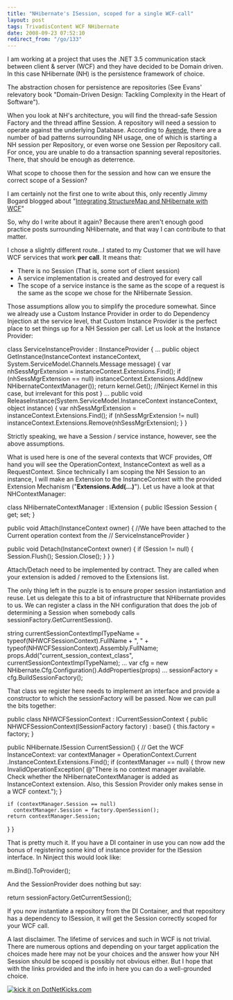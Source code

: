 ```yaml
---
title: "NHibernate's ISession, scoped for a single WCF-call"
layout: post
tags: TrivadisContent WCF NHibernate
date: 2008-09-23 07:52:10
redirect_from: "/go/133"
---
```


I am working at a project that uses the .NET 3.5 communication stack between client & server (WCF) and they have decided to be Domain driven. In this case NHibernate (NH) is the persistence framework of choice.

The abstraction chosen for persistence are repositories (See Evans' relevatory book "Domain-Driven Design: Tackling Complexity in the Heart of Software").

When you look at NH's architecture, you will find the thread-safe Session Factory and the thread affine Session. A repository will need a session to operate against the underlying Database. According to [Ayende](http://ayende.com/Blog/archive/2008/07/24/How-to-review-NHibernate-application.aspx), there are a number of bad patterns surrounding NH usage, one of which is starting a NH session per Repository, or even worse one Session per Repository call. For once, you are unable to do a transaction spanning several repositories. There, that should be enough as deterrence.

What scope to choose then for the session and how can we ensure the correct scope of a Session?

I am certainly not the first one to write about this, only recently Jimmy Bogard blogged about "[Integrating StructureMap and NHibernate with WCF](http://www.lostechies.com/blogs/jimmy_bogard/archive/2008/09/16/integrating-structuremap-and-nhibernate-with-wcf.aspx)"

So, why do I write about it again? Because there aren't enough good practice posts surrounding NHibernate, and that way I can contribute to that matter.

I chose a slightly different route...I stated to my Customer that we will have WCF services that work **per call**. It means that:

*   There is no Session (That is, some sort of client session)
*   A service implementation is created and destroyed for every call
*   The scope of a service instance is the same as the scope of a request is the same as the scope we chose for the NHibernate Session.

Those assumptions allow you to simplify the procedure somewhat. Since we already use a Custom Instance Provider in order to do Dependency Injection at the service level, that Custom Instance Provider is the perfect place to set things up for a NH Session per call. Let us look at the Instance Provider:

<csharp>
class ServiceInstanceProvider<CONTRACT> : IInstanceProvider {
  ...
  public object GetInstance(InstanceContext instanceContext, System.ServiceModel.Channels.Message message)
  {
    var nhSessMgrExtension = instanceContext.Extensions.Find<NHibernateContextManager>();
    if (nhSessMgrExtension == null)
      instanceContext.Extensions.Add(new NHibernateContextManager());
    return kernel.Get<CONTRACT>(); //Ninject Kernel in this case, but irrelevant for this post
  }
  ...
  public void ReleaseInstance(System.ServiceModel.InstanceContext instanceContext, object instance)
  {
    var nhSessMgrExtension = instanceContext.Extensions.Find<NHibernateContextManager>();
    if (nhSessMgrExtension != null)
      instanceContext.Extensions.Remove(nhSessMgrExtension);
  }
}
</csharp>

Strictly speaking, we have a Session / service instance, however, see the above assumptions.

What is used here is one of the several contexts that WCF provides, Off hand you will see the OperationContext, InstanceContext as well as a RequestContext. Since technically I am scoping the NH Session to an instance, I will make an Extension to the InstanceContext with the provided Extension Mechanism ("**Extensions.Add(...)**").
Let us have a look at that NHContextManager:

<csharp>
class NHibernateContextManager : IExtension<InstanceContext>
{
  public ISession Session { get; set; }

  public void Attach(InstanceContext owner)
  {
    //We have been attached to the Current operation context from the 
    // ServiceInstanceProvider
  }

  public void Detach(InstanceContext owner)
  {
    if (Session != null)
    {
      Session.Flush();
      Session.Close();
    }
  }
}
</csharp>

Attach/Detach need to be implemented by contract. They are called when your extension is added / removed to the Extensions list.

The only thing left in the puzzle is to ensure proper session instantiation and reuse. Let us delegate this to a bit of infrastructure that NHibernate provides to us. We can register a class in the NH configuration that does the job of determining a Session when somebody calls sessionFactory.GetCurrentSession().

<csharp>
string currentSessionContextImplTypeName = 
  typeof(NHWCFSessionContext).FullName + ", " + 
  typeof(NHWCFSessionContext).Assembly.FullName;
props.Add("current_session_context_class", currentSessionContextImplTypeName);
...
var cfg = new NHibernate.Cfg.Configuration().AddProperties(props)
...
sessionFactory = cfg.BuildSessionFactory();
</csharp>

That class we register here needs to implement an interface and provide a constructor to which the sessionFactory will be passed. Now we can pull the bits together:

<csharp>
public class NHWCFSessionContext : ICurrentSessionContext
{
  public NHWCFSessionContext(ISessionFactory factory) : base()
  {
    this.factory = factory;
  }

  public NHibernate.ISession CurrentSession()
  {
    // Get the WCF InstanceContext:
    var contextManager = OperationContext.Current
      .InstanceContext.Extensions.Find<NHibernateContextManager>();
    if (contextManager == null)
    {
      throw new InvalidOperationException(
@"There is no context manager available. 
Check whether the NHibernateContextManager is added as InstanceContext extension. 
Also, this Session Provider only makes sense in a WCF context.");
    }

    if (contextManager.Session == null)
      contextManager.Session = factory.OpenSession();
    return contextManager.Session;
  }
}
</csharp>

That is pretty much it. If you have a DI container in use you can now add the bonus of registering some kind of instance provider for the ISession interface. In Ninject this would look like:

<csharp>
m.Bind<NHibernate.ISession>().ToProvider<NHSessionProvider>();
</csharp>

And the SessionProvider does nothing but say:

<csharp>
return sessionFactory.GetCurrentSession();
</csharp>

If you now instantiate a repository from the DI Container, and that repository has a dependency to ISession, it will get the Session correctly scoped for your WCF call.

A last disclaimer. The lifetime of services and such in WCF is not trivial. There are numerous options and depending on your target application the choices made here may not be your choices and the answer how your NH Session should be scoped is possibly not obvious either. But I hope that with the links provided and the info in here you can do a well-grounded choice.

[![kick it on DotNetKicks.com](http://www.dotnetkicks.com/Services/Images/KickItImageGenerator.ashx?url=http%3a%2f%2frealfiction.net%2f%3fq%3dnode%2f167&bgcolor=0000CC)](http://www.dotnetkicks.com/kick/?url=http%3a%2f%2frealfiction.net%2f%3fq%3dnode%2f167)